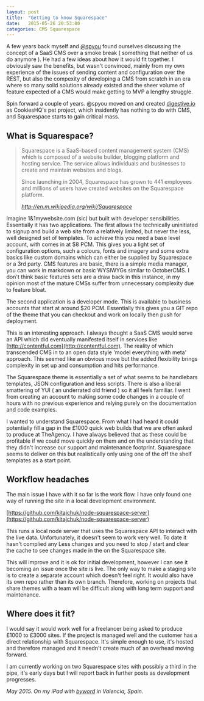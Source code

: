 ```yaml
---
layout: post
title:  "Getting to know Squarespace"
date:   2015-05-26 20:53:00
categories: CMS Squarespace
---
```


A few years back myself and [@spyou](http://twitter.com/spyou) found ourselves discussing the concept of a SaaS CMS over a smoke break ( something that neither of us do anymore ). He had a few ideas about how it would fit together. I obviously saw the benefits, but wasn't convinced, mainly from my own experience of the issues of sending content and configuration over the REST, but also the compexity of developing a CMS from scratch in an era where so many solid solutions already existed and the sheer volume of feature expected of a CMS would make getting to MVP a lengthy struggle.

Spin forward a couple of years. @spyou moved on and created [digestive.io](http://digestive.io) as CookiesHQ's pet project, which insidently has nothing to do with CMS, and Squarespace starts to gain critical mass.

## What is Squarespace?

<blockquote>
  <p>Squarespace is a SaaS-based content management system (CMS) which is composed of a website builder, blogging platform and hosting service. The service allows individuals and businesses to create and maintain websites and blogs.</p>
  <p>Since launching in 2004, Squarespace has grown to 441 employees and millions of users have created websites on the Squarespace platform.</p>
  <cite><a href="http://en.m.wikipedia.org/wiki/Squarespace">http://en.m.wikipedia.org/wiki/Squarespace</a></cite>
</blockquote>

Imagine 1&1mywebsite.com (sic) but built with developer sensibilities. Essentially it has two applications. The first allows the technically uninitiated to signup and build a web site from a relatively limited, but never the less, well designed set of templates. To achieve this you need a base level account, with comes in at $8 PCM. This gives you a light set of configuration options, such a colours, fonts and imagery and some extra basics like custom domains which can either be supplied by Squarespace or a 3rd party. CMS features are basic, there is a simple media manager, you can work in markdown or basic WYSIWYGs similar to OctoberCMS. I don't think basic features sets are a draw back in this instance, in my opinion most of the mature CMSs suffer from unnecessary complexity due to feature bloat.

The second application is a developer mode. This is available to business accounts that start at around $20 PCM. Essentially this gives you a GIT repo of the theme that you can checkout and work on locally then push for deployment.

This is an interesting approach. I always thought a SaaS CMS would serve an API which did eventually manifested itself in services like [http://contentful.com](http://contentful.com). The reality of which transcended CMS in to an open data style 'model everything with meta' approach. This seemed like an obvious move but the added flexibility brings complexity in set up and consumption and hits performance.

The Squarespace theme is essentially a set of what seems to be handlebars templates, JSON configuration and less scripts. There is also a liberal smattering of YUI ( an underrated old friend )  so it all feels familiar. I went from creating an account to making some code changes in a couple of hours with no previous experience and relying purely on the documentation and code examples.

I wanted to understand Squarespace. From what I had heard it could potentially fill a gap in the £1000 quick web builds that we are often asked to produce at TheAgency. I have always believed that as these could be profitable if we could move quickly on them and on the understanding that they didn't increase our support and maintenance footprint. Squarespace seems to deliver on this but realistically only using one of the off the shelf templates as a start point.

## Workflow headaches

The main issue I have with it so far is the work flow. I have only found one way of running the site in a local development environment.

[https://github.com/kitajchuk/node-squarespace-server](https://github.com/kitajchuk/node-squarespace-server)

This runs a local node server that uses the Squarespace API to interact with the live data. Unfortunately, it doesn't seem to work very well. To date it hasn't complied any Less changes and you need to stop / start and clear the cache to see changes made in the on the Squarespace site.

This will improve and it is ok for initial development, however I can see it becoming an issue once the site is live. The only way to make a staging site is to create a separate account which doesn't feel right. It would also have its own repo rather than its own branch. Therefore, working on projects that share themes with a team will be difficult along with long term support and maintenance.

## Where does it fit?

I would say it would work well for a freelancer being asked to produce £1000 to £3000 sites. If the project is managed well and the customer has a direct relationship with Squarespace. It's simple enough to use, it's hosted and therefore managed and it needn't create much of an overhead moving forward.

I am currently working on two Squarespace sites with possibly a third in the pipe, it's early days but I will report back in further posts as development progresses.

<em>May 2015. On my iPad with <a href="http://bywordapp.com/">byword</a> in Valencia, Spain.</em>
